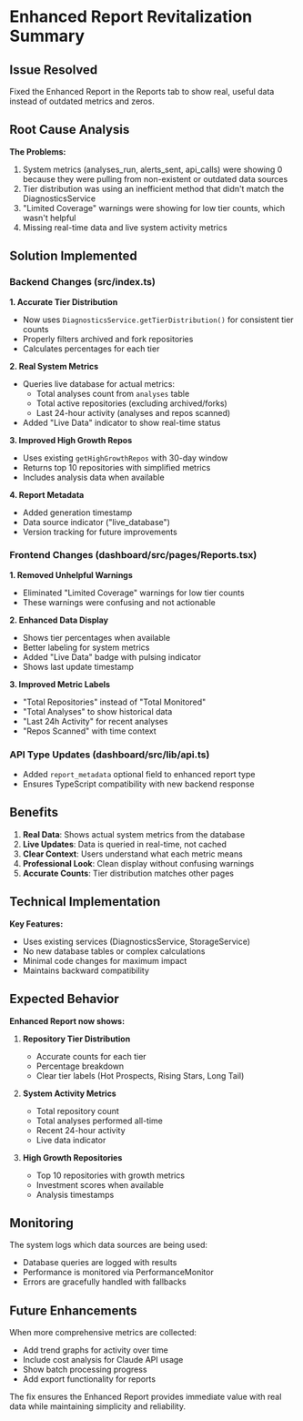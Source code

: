 # Enhanced Report Revitalization Summary

## Issue Resolved
Fixed the Enhanced Report in the Reports tab to show real, useful data instead of outdated metrics and zeros.

## Root Cause Analysis

**The Problems:**
1. System metrics (analyses_run, alerts_sent, api_calls) were showing 0 because they were pulling from non-existent or outdated data sources
2. Tier distribution was using an inefficient method that didn't match the DiagnosticsService
3. "Limited Coverage" warnings were showing for low tier counts, which wasn't helpful
4. Missing real-time data and live system activity metrics

## Solution Implemented

### Backend Changes (src/index.ts)

**1. Accurate Tier Distribution**
- Now uses `DiagnosticsService.getTierDistribution()` for consistent tier counts
- Properly filters archived and fork repositories
- Calculates percentages for each tier

**2. Real System Metrics**
- Queries live database for actual metrics:
  - Total analyses count from `analyses` table
  - Total active repositories (excluding archived/forks)
  - Last 24-hour activity (analyses and repos scanned)
- Added "Live Data" indicator to show real-time status

**3. Improved High Growth Repos**
- Uses existing `getHighGrowthRepos` with 30-day window
- Returns top 10 repositories with simplified metrics
- Includes analysis data when available

**4. Report Metadata**
- Added generation timestamp
- Data source indicator ("live_database")
- Version tracking for future improvements

### Frontend Changes (dashboard/src/pages/Reports.tsx)

**1. Removed Unhelpful Warnings**
- Eliminated "Limited Coverage" warnings for low tier counts
- These warnings were confusing and not actionable

**2. Enhanced Data Display**
- Shows tier percentages when available
- Better labeling for system metrics
- Added "Live Data" badge with pulsing indicator
- Shows last update timestamp

**3. Improved Metric Labels**
- "Total Repositories" instead of "Total Monitored"
- "Total Analyses" to show historical data
- "Last 24h Activity" for recent analyses
- "Repos Scanned" with time context

### API Type Updates (dashboard/src/lib/api.ts)

- Added `report_metadata` optional field to enhanced report type
- Ensures TypeScript compatibility with new backend response

## Benefits

1. **Real Data**: Shows actual system metrics from the database
2. **Live Updates**: Data is queried in real-time, not cached
3. **Clear Context**: Users understand what each metric means
4. **Professional Look**: Clean display without confusing warnings
5. **Accurate Counts**: Tier distribution matches other pages

## Technical Implementation

**Key Features:**
- Uses existing services (DiagnosticsService, StorageService)
- No new database tables or complex calculations
- Minimal code changes for maximum impact
- Maintains backward compatibility

## Expected Behavior

**Enhanced Report now shows:**

1. **Repository Tier Distribution**
   - Accurate counts for each tier
   - Percentage breakdown
   - Clear tier labels (Hot Prospects, Rising Stars, Long Tail)

2. **System Activity Metrics**
   - Total repository count
   - Total analyses performed all-time
   - Recent 24-hour activity
   - Live data indicator

3. **High Growth Repositories**
   - Top 10 repositories with growth metrics
   - Investment scores when available
   - Analysis timestamps

## Monitoring

The system logs which data sources are being used:
- Database queries are logged with results
- Performance is monitored via PerformanceMonitor
- Errors are gracefully handled with fallbacks

## Future Enhancements

When more comprehensive metrics are collected:
- Add trend graphs for activity over time
- Include cost analysis for Claude API usage
- Show batch processing progress
- Add export functionality for reports

The fix ensures the Enhanced Report provides immediate value with real data while maintaining simplicity and reliability.
